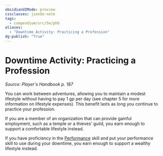 ```yaml
---
obsidianUIMode: preview
cssclasses: json5e-note
tags:
  - compendium/src/5e/phb
aliases:
  - "Downtime Activity: Practicing a Profession"
dg-publish: "True"
---
```

# Downtime Activity: Practicing a Profession
*Source: Player's Handbook p. 187* 

You can work between adventures, allowing you to maintain a modest lifestyle without having to pay 1 gp per day (see chapter 5 for more information on lifestyle expenses). This benefit lasts as long you continue to practice your profession.

If you are a member of an organization that can provide gainful employment, such as a temple or a thieves' guild, you earn enough to support a comfortable lifestyle instead.

If you have proficiency in the [Performance](rules/skills.md#Performance) skill and put your performance skill to use during your downtime, you earn enough to support a wealthy lifestyle instead.